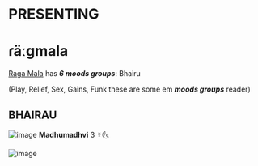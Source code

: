 # PRESENTING
# ɾäːɡmala

[Raɡa Mala](jujhar.github.io/ragamala/index.html) has ***6 moods groups***: Bhairu

(Play, Relief, Sex, Gains, Funk these are some em ***moods groups*** reader)

## BHAIRAU

![image](https://user-images.githubusercontent.com/5521110/222991657-400e7aa9-71c3-4a17-a945-3217cb272981.png)
**Madhumadhvi** 3 ☿🌜

![image](https://user-images.githubusercontent.com/5521110/222991748-f07a834e-bcd7-4241-84ba-a24cd3cded60.png)

